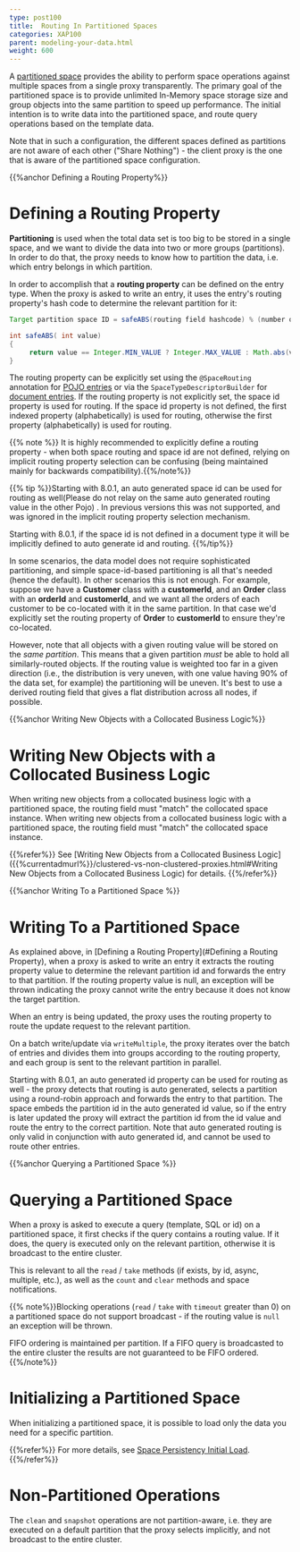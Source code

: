 ```yaml
---
type: post100
title:  Routing In Partitioned Spaces
categories: XAP100
parent: modeling-your-data.html
weight: 600
---
```



A [partitioned space](/product_overview/terminology.html) provides the ability to perform space operations against multiple spaces from a single proxy transparently. The primary goal of the partitioned space is to provide unlimited In-Memory space storage size and group objects into the same partition to speed up performance. The initial intention is to write data into the partitioned space, and route query operations based on the template data.

Note that in such a configuration, the different spaces defined as partitions are not aware of each other ("Share Nothing") - the client proxy is the one that is aware of the partitioned space configuration.

{{%anchor Defining a Routing Property%}}

# Defining a Routing Property

**Partitioning** is used when the total data set is too big to be stored in a single space, and we want to divide the data into two or more groups (partitions). In order to do that, the proxy needs to know how to partition the data, i.e. which entry belongs in which partition.

In order to accomplish that a **routing property** can be defined on the entry type. When the proxy is asked to write an entry, it uses the entry's routing property's hash code to determine the relevant partition for it:


```java
Target partition space ID = safeABS(routing field hashcode) % (number of partitions)

int safeABS( int value)
{
     return value == Integer.MIN_VALUE ? Integer.MAX_VALUE : Math.abs(value);
}
```

The routing property can be explicitly set using the `@SpaceRouting` annotation for [POJO entries](./pojo-support.html) or via the `SpaceTypeDescriptorBuilder` for [document entries](./document-api.html). If the routing property is not explicitly set, the space id property is used for routing. If the space id property is not defined, the first indexed property (alphabetically) is used for routing, otherwise the first property (alphabetically) is used for routing.

{{% note %}} It is highly recommended to explicitly define a routing property - when both space routing and space id are not defined, relying on implicit routing property selection can be confusing (being maintained mainly for backwards compatibility).{{%/note%}}

{{% tip %}}Starting with 8.0.1, an auto generated space id can be used for routing as well(Please do not relay on the same auto generated routing value in the other Pojo) . In previous versions this was not supported, and was ignored in the implicit routing property selection mechanism.

Starting with 8.0.1, if the space id is not defined in a document type it will be implicitly defined to auto generate id and routing.
{{%/tip%}}

In some scenarios, the data model does not require sophisticated partitioning, and simple space-id-based partitioning is all that's needed (hence the default). In other scenarios this is not enough. For example, suppose we have a **Customer** class with a **customerId**, and an **Order** class with an **orderId** and **customerId**, and we want all the orders of each customer to be co-located with it in the same partition. In that case we'd explicitly set the routing property of **Order** to **customerId** to ensure they're co-located.

However, note that all objects with a given routing value will be stored on the _same partition_. This means that a given partition _must_ be able to hold all similarly-routed objects. If the routing value is weighted too far in a given direction (i.e., the distribution is very uneven, with one value having 90% of the data set, for example) the partitioning will be uneven. It's best to use a derived routing field that gives a flat distribution across all nodes, if possible.

{{%anchor Writing New Objects with a Collocated Business Logic%}}

# Writing New Objects with a Collocated Business Logic

When writing new objects from a collocated business logic with a partitioned space, the routing field must "match" the collocated space instance. When writing new objects from a collocated business logic with a partitioned space, the routing field must "match" the collocated space instance.

{{%refer%}}
See [Writing New Objects from a Collocated Business Logic]({{%currentadmurl%}}/clustered-vs-non-clustered-proxies.html#Writing New Objects from a Collocated Business Logic) for details.
{{%/refer%}}

{{%anchor  Writing To a Partitioned Space %}}

# Writing To a Partitioned Space

As explained above, in [Defining a Routing Property](#Defining a Routing Property), when a proxy is asked to write an entry it extracts the routing property value to determine the relevant partition id and forwards the entry to that partition. If the routing property value is null, an exception will be thrown indicating the proxy cannot write the entry because it does not know the target partition.

When an entry is being updated, the proxy uses the routing property to route the update request to the relevant partition.

On a batch write/update via `writeMultiple`, the proxy iterates over the batch of entries and divides them into groups according to the routing property, and each group is sent to the relevant partition in parallel.

Starting with 8.0.1, an auto generated id property can be used for routing as well - the proxy detects that routing is auto generated, selects a partition using a round-robin approach and forwards the entry to that partition. The space embeds the partition id in the auto generated id value, so if the entry is later updated the proxy will extract the partition id from the id value and route the entry to the correct partition. Note that auto generated routing is only valid in conjunction with auto generated id, and cannot be used to route other entries.

{{%anchor Querying a Partitioned Space %}}

# Querying a Partitioned Space

When a proxy is asked to execute a query (template, SQL or id) on a partitioned space, it first checks if the query contains a routing value. If it does, the query is executed only on the relevant partition, otherwise it is broadcast to the entire cluster.

This is relevant to all the `read` / `take` methods (if exists, by id, async, multiple, etc.), as well as the `count` and `clear` methods and space notifications.

{{% note%}}Blocking operations (`read` / `take` with `timeout` greater than 0) on a partitioned space do not support broadcast - if the routing value is `null` an exception will be thrown.

FIFO ordering is maintained per partition. If a FIFO query is broadcasted to the entire cluster the results are not guaranteed to be FIFO ordered.
{{%/note%}}


# Initializing a Partitioned Space

When initializing a partitioned space, it is possible to load only the data you need for a specific partition.

{{%refer%}}
For more details, see [Space Persistency Initial Load](./space-persistency-initial-load.html).
{{%/refer%}}

# Non-Partitioned Operations

The `clean` and `snapshot` operations are not partition-aware, i.e. they are executed on a default partition that the proxy selects implicitly, and not broadcast to the entire cluster.
